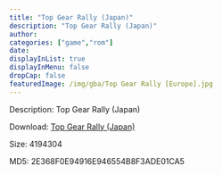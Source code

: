 ```yaml
---
title: "Top Gear Rally (Japan)"
description: "Top Gear Rally (Japan)"
author: 
categories: ["game","rom"]
date: 
displayInList: true
displayInMenu: false
dropCap: false
featuredImage: /img/gba/Top Gear Rally [Europe].jpg
---
```


Description: Top Gear Rally (Japan)

Download: <a style="text-decoration:underline;" href="https://mega.nz/#!jOxyDSCK!nHUYeHTBkELnk8nFiHLAn-f_htskdLyqLyDIbz8T7tU" target = "_blank" rel = "nofollow" > Top Gear Rally (Japan)</a>

Size: 4194304

MD5: 2E368F0E94916E946554B8F3ADE01CA5

